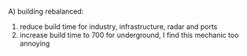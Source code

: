 A) building rebalanced:
  
  1) reduce build time for industry, infrastructure, radar and ports
  2) increase build time to 700 for underground, I find this mechanic too annoying
